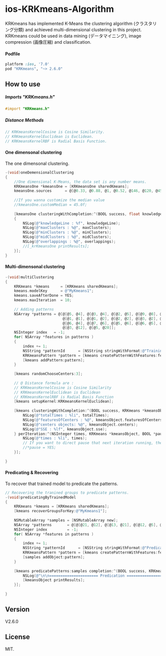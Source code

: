 ios-KRKmeans-Algorithm
=================

KRKmeans has implemented K-Means the clustering algorithm (クラスタリング分類) and achieved multi-dimensional clustering in this project. KRKmeans could be used in data mining (データマイニング), image compression (画像圧縮) and classification.

#### Podfile

```ruby
platform :ios, '7.0'
pod "KRKmeans", "~> 2.6.0"
```

## How to use

##### Imports "KRKmeans.h"

``` objective-c
#import "KRKmeans.h"
```

##### Distance Methods

``` objective-c
// KRKmeansKernelCosine is Cosine Similarity.
// KRKmeansKernelEuclidean is Euclidean.
// KRKmeansKernelRBF is Radial Basis Function.
```

#### One dimensonal clustering

The one dimensonal clustering.

``` objective-c
-(void)oneDemensionalClustering
{
    //One dimensional K-Means, the data set is any number means.
    KRKmeansOne *kmeansOne = [KRKmeansOne sharedKmeans];
    kmeansOne.sources      = @[@0.33, @0.88, @1, @0.52, @146, @120, @45, @43, @0.4];
    
    //If you wanna customize the median value
    //kmeansOne.customMedian = 45.0f;
    
    [kmeansOne clusteringWithCompletion:^(BOOL success, float knowledgeLine, NSArray *maxClusters, NSArray *minClusters, NSArray *midClusters, NSDictionary *overlappings)
    {
        NSLog(@"knowledgeLine : %f", knowledgeLine);
        NSLog(@"maxClusters : %@", maxClusters);
        NSLog(@"minClusters : %@", minClusters);
        NSLog(@"midClusters : %@", midClusters);
        NSLog(@"overlappings : %@", overlappings);
        //[_krKmeansOne printResults];
    }];
}

```

#### Multi-dimensonal clustering

``` objective-c
-(void)multiClustering
{
    KRKmeans *kmeans     = [KRKmeans sharedKmeans];
    kmeans.modelKey      = @"MyKmeans1";
    kmeans.saveAfterDone = YES;
    kmeans.maxIteration  = 10;
    
    // Adding patterns
    NSArray *patterns = @[@[@5, @4], @[@3, @4], @[@2, @5], @[@9, @8], @[@3, @20],
                          @[@1, @1], @[@1, @2], @[@2, @2], @[@3, @2], @[@3, @1],
                          @[@6, @4], @[@7, @6], @[@5, @6], @[@6, @5], @[@7, @8],
                          @[@3, @12], @[@5, @20]];
    NSInteger index   = -1;
    for( NSArray *features in patterns )
    {
        index += 1;
        NSString *patternId      = [NSString stringWithFormat:@"Training_%li", index];
        KRKmeansPattern *pattern = [kmeans createPatternWithFeatures:features patternId:patternId];
        [kmeans addPattern:pattern];
    }
    
    [kmeans randomChooseCenters:3];
    
    // @ Distance formula are :
    // KRKmeansKernelCosine is Cosine Similarity
    // KRKmeansKernelEuclidean is Euclidean
    // KRKmeansKernelRBF is Radial Basis Function
    [kmeans setupKernel:KRKmeansKernelEuclidean];
    
    [kmeans clusteringWithCompletion:^(BOOL success, KRKmeans *kmeansObject, NSInteger totalTimes) {
        NSLog(@"totalTimes : %li", totalTimes);
        NSLog(@"featuresOfCenters : %@", kmeansObject.featuresOfCenters);
        NSLog(@"centers objects: %@", kmeansObject.centers);
        NSLog(@"SSE : %lf", kmeansObject.sse);
    } perIteration:^(NSInteger times, KRKmeans *kmeansObject, BOOL *pause) {
        NSLog(@"times : %li", times);
        // If you want to direct pause that next iteration running, then you could set :
        //*pause = YES;
    }];
    
}
```

#### Predicating & Recovering

To recover that trained model to predicate the patterns.

``` objective-c
// Recovering the tranined groups to predicate patterns.
-(void)predicatingByTrainedModel
{
    KRKmeans *kmeans = [KRKmeans sharedKmeans];
    [kmeans recoverGroupsForKey:@"MyKmeans1"];
    
    NSMutableArray *samples = [NSMutableArray new];
    NSArray *patterns       = @[@[@21, @12], @[@13, @21], @[@12, @5], @[@3, @8]];
    NSInteger index         = -1;
    for( NSArray *features in patterns )
    {
        index += 1;
        NSString *patternId      = [NSString stringWithFormat:@"Predication_%li", index];
        KRKmeansPattern *pattern = [kmeans createPatternWithFeatures:features patternId:patternId];
        [samples addObject:pattern];
    }
    
    [kmeans predicatePatterns:samples completion:^(BOOL success, KRKmeans *kmeansObject, NSInteger totalTimes) {
        NSLog(@"\n\n====================== Predication ===========================\n\n");
        [kmeansObject printResults];
    }];
    
}
```

## Version

V2.6.0

## License

MIT.